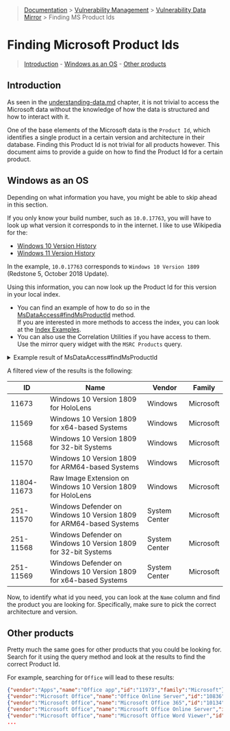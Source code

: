 > [Documentation](../../../README.md) >
> [Vulnerability Management](../../vulnerability-management.md) >
> [Vulnerability Data Mirror](../vulnerability-data-mirror.md) >
> Finding MS Product Ids

# Finding Microsoft Product Ids

> [Introduction](#introduction) -
> [Windows as an OS](#windows-as-an-os) -
> [Other products](#other-products)

## Introduction

As seen in the [understanding-data.md](understanding-data.md) chapter, it is not trivial to access the Microsoft data
without the knowledge of how the data is structured and how to interact with it.

One of the base elements of the Microsoft data is the `Product Id`, which identifies a single product in a certain
version and architecture in their database.
Finding this Product Id is not trivial for all products however.
This document aims to provide a guide on how to find the Product Id for a certain product.

## Windows as an OS

Depending on what information you have, you might be able to skip ahead in this section.

If you only know your build number, such as `10.0.17763`, you will have to look up what version it corresponds to in
the internet.
I like to use Wikipedia for the:

- [Windows 10 Version History](https://en.wikipedia.org/wiki/Windows_10_version_history)
- [Windows 11 Version History](https://en.wikipedia.org/wiki/Windows_11_version_history)

In the example, `10.0.17763` corresponds to `Windows 10 Version 1809` (Redstone 5, October 2018 Update).

Using this information, you can now look up the Product Id for this version in your local index.

- You can find an example of how to do so in the
  [MsDataAccess#findMsProductId](../../documentation-generator/src/main/java/com/metaeffekt/documentation/example/MsDataAccess.java)
  method.  
  If you are interested in more methods to access the index, you can look at the [Index Examples](../index-examples.md).
- You can also use the Correlation Utilities if you have access to them. Use the mirror query widget with the
  `MSRC Products` query.

<details>
<summary>Example result of MsDataAccess#findMsProductId</summary>

```json
{"vendor":"Windows","name":"Windows 10 Version 1809 for HoloLens","id":"11673","family":"Microsoft"}
{"vendor":"Windows","name":"Windows 10 Version 1809 for x64-based Systems","id":"11569","family":"Microsoft"}
{"vendor":"Windows","name":"Windows 10 Version 1809 for 32-bit Systems","id":"11568","family":"Microsoft"}
{"vendor":"Windows","name":"Windows 10 Version 1809 for ARM64-based Systems","id":"11570","family":"Microsoft"}
{"vendor":"Windows","name":"Raw Image Extension on Windows 10 Version 1809 for HoloLens","id":"11804-11673","family":"Microsoft"}
{"vendor":"System Center","name":"Windows Defender on Windows 10 Version 1809 for ARM64-based Systems","id":"251-11570","family":"Microsoft"}
{"vendor":"System Center","name":"Windows Defender on Windows 10 Version 1809 for 32-bit Systems","id":"251-11568","family":"Microsoft"}
{"vendor":"System Center","name":"Windows Defender on Windows 10 Version 1809 for x64-based Systems","id":"251-11569","family":"Microsoft"}
{"vendor":"Other","name":"Adobe Flash Player on Windows 10 Version 1809 for ARM64-based Systems","id":"10384-11570","family":"Microsoft"}
{"vendor":"Other","name":"Adobe Flash Player on Windows 10 Version 1809 for x64-based Systems","id":"10384-11569","family":"Microsoft"}
{"vendor":"Other","name":"Adobe Flash Player on Windows 10 Version 1809 for 32-bit Systems","id":"10384-11568","family":"Microsoft"}
{"vendor":"Windows","name":"Raw Image Extension on Windows 10 Version 1809 for ARM64-based Systems","id":"11804-11570","family":"Microsoft"}
{"vendor":"Windows","name":"Raw Image Extension on Windows 10 Version 1809 for x64-based Systems","id":"11804-11569","family":"Microsoft"}
{"vendor":"Windows","name":"Raw Image Extension on Windows 10 Version 1809 for 32-bit Systems","id":"11804-11568","family":"Microsoft"}
{"vendor":"Browser","name":"Internet Explorer 11 on Windows 10 Version 1809 for x64-based Systems","id":"10486-11569","family":"Microsoft"}
{"vendor":"Browser","name":"Internet Explorer 11 on Windows 10 Version 1809 for 32-bit Systems","id":"10486-11568","family":"Microsoft"}
{"vendor":"Browser","name":"Internet Explorer 11 on Windows 10 Version 1809 for ARM64-based Systems","id":"10486-11570","family":"Microsoft"}
{"vendor":"Developer Tools","name":"Microsoft .NET Framework 4.8 on Windows 10 Version 1809 for 32-bit Systems","id":"11650-11568","family":"Microsoft"}
{"vendor":"Developer Tools","name":"Microsoft .NET Framework 4.8 on Windows 10 Version 1809 for x64-based Systems","id":"11650-11569","family":"Microsoft"}
{"vendor":"Developer Tools","name":"Microsoft .NET Framework 4.8 on Windows 10 Version 1809 for ARM64-based Systems","id":"11650-11570","family":"Microsoft"}
{"vendor":"Developer Tools","name":"Microsoft .NET Framework 3.5 on Windows 10 Version 1809 for x64-based Systems","id":"2472-11569","family":"Microsoft"}
{"vendor":"Developer Tools","name":"Microsoft .NET Framework 3.5 on Windows 10 Version 1809 for 32-bit Systems","id":"2472-11568","family":"Microsoft"}
{"vendor":"Developer Tools","name":"Microsoft .NET Framework 4.7.2 on Windows 10 Version 1809 for x64-based Systems","id":"11862-11569","family":"Microsoft"}
{"vendor":"Developer Tools","name":"Microsoft .NET Framework 4.7.2 on Windows 10 Version 1809 for 32-bit Systems","id":"11862-11568","family":"Microsoft"}
{"vendor":"Developer Tools","name":"Microsoft .NET Framework 4.7.2 on Windows 10 Version 1809 for ARM64-based Systems","id":"11862-11570","family":"Microsoft"}
{"vendor":"Developer Tools","name":"Microsoft .NET Framework 4.7.2 on Windows 10 Version 1809 for x64-based Systems","id":"11513-11569","family":"Microsoft"}
{"vendor":"Browser","name":"Microsoft Edge (EdgeHTML-based) on Windows 10 Version 1809 for ARM64-based Systems","id":"10724-11570","family":"Microsoft"}
{"vendor":"Developer Tools","name":"Microsoft .NET Framework 4.7.2 on Windows 10 Version 1809 for 32-bit Systems","id":"11513-11568","family":"Microsoft"}
{"vendor":"Browser","name":"Microsoft Edge (EdgeHTML-based) on Windows 10 Version 1809 for x64-based Systems","id":"10724-11569","family":"Microsoft"}
{"vendor":"Browser","name":"Microsoft Edge (EdgeHTML-based) on Windows 10 Version 1809 for 32-bit Systems","id":"10724-11568","family":"Microsoft"}
{"vendor":"Developer Tools","name":"Microsoft .NET Framework 3.5 AND 4.8 on Windows 10 Version 1809 for x64-based Systems","id":"11676-11569","family":"Microsoft"}
{"vendor":"Developer Tools","name":"Microsoft .NET Framework 3.5 AND 4.8 on Windows 10 Version 1809 for ARM64-based Systems","id":"11676-11570","family":"Microsoft"}
{"vendor":"Developer Tools","name":"Microsoft .NET Framework 3.5 AND 4.8 on Windows 10 Version 1809 for 32-bit Systems","id":"11676-11568","family":"Microsoft"}
{"vendor":"System Center","name":"Microsoft Defender for Endpoint for Windows on Windows 10 Version 1809 for ARM64-based Systems","id":"12013-11570","family":"Microsoft"}
{"vendor":"System Center","name":"Microsoft Defender for Endpoint for Windows on Windows 10 Version 1809 for x64-based Systems","id":"12013-11569","family":"Microsoft"}
{"vendor":"System Center","name":"Microsoft Defender for Endpoint for Windows on Windows 10 Version 1809 for 32-bit Systems","id":"12013-11568","family":"Microsoft"}
{"vendor":"Developer Tools","name":"Microsoft .NET Framework 3.5 AND 4.7.2 on Windows 10 Version 1809 for x64-based Systems","id":"11677-11569","family":"Microsoft"}
{"vendor":"Developer Tools","name":"Microsoft .NET Framework 3.5 AND 4.7.2 on Windows 10 Version 1809 for 32-bit Systems","id":"11677-11568","family":"Microsoft"}
{"vendor":"Developer Tools","name":"Microsoft .NET Framework 3.5 AND 4.7.2 on Windows 10 Version 1809 for ARM64-based Systems","id":"11677-11570","family":"Microsoft"}
{"vendor":"Browser","name":"Microsoft Edge (Chromium-based) in IE Mode on Windows 10 Version 1809 for 32-bit Systems","id":"11770-11568","family":"Microsoft"}
{"vendor":"Browser","name":"Microsoft Edge (Chromium-based) in IE Mode on Windows 10 Version 1809 for x64-based Systems","id":"11770-11569","family":"Microsoft"}
{"vendor":"Browser","name":"Microsoft Edge (Chromium-based) in IE Mode on Windows 10 Version 1809 for ARM64-based Systems","id":"11770-11570","family":"Microsoft"}
```

</details>

A filtered view of the results is the following:

| ID           |  Name                                                               | Vendor         | Family     |
|--------------|---------------------------------------------------------------------|----------------|------------|
| 11673        | Windows 10 Version 1809 for HoloLens                                |  Windows       |  Microsoft |
| 11569        | Windows 10 Version 1809 for x64-based Systems                       |  Windows       |  Microsoft |
| 11568        | Windows 10 Version 1809 for 32-bit Systems                          |  Windows       |  Microsoft |
| 11570        | Windows 10 Version 1809 for ARM64-based Systems                     |  Windows       |  Microsoft |
| 11804-11673  | Raw Image Extension on Windows 10 Version 1809 for HoloLens         |  Windows       |  Microsoft |
| 251-11570    | Windows Defender on Windows 10 Version 1809 for ARM64-based Systems |  System Center |  Microsoft |
| 251-11568    | Windows Defender on Windows 10 Version 1809 for 32-bit Systems      |  System Center |  Microsoft |
| 251-11569    | Windows Defender on Windows 10 Version 1809 for x64-based Systems   |  System Center |  Microsoft |

Now, to identify what id you need, you can look at the `Name` column and find the product you are looking for.
Specifically, make sure to pick the correct architecture and version.

## Other products

Pretty much the same goes for other products that you could be looking for.
Search for it using the query method and look at the results to find the correct Product Id.

For example, searching for `Office` will lead to these results:

```json
{"vendor":"Apps","name":"Office app","id":"11973","family":"Microsoft"}
{"vendor":"Microsoft Office","name":"Office Online Server","id":"10836","family":"Microsoft"}
{"vendor":"Microsoft Office","name":"Microsoft Office 365","id":"10134","family":"Microsoft"}
{"vendor":"Microsoft Office","name":"Microsoft Office Online Server","id":"11605","family":"Microsoft"}
{"vendor":"Microsoft Office","name":"Microsoft Office Word Viewer","id":"1160","family":"Microsoft"}
...
```
